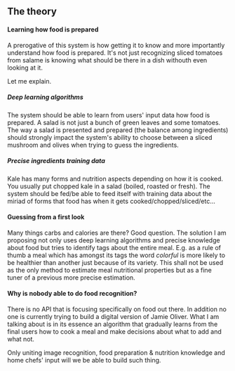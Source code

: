 ## The theory

#### Learning how food is prepared
A prerogative of this system is how getting it to know and more importantly understand how food is prepared. It's not just recognizing sliced tomatoes from salame is knowing what should be there in a dish withouth even looking at it.

Let me explain.


##### Deep learning algorithms
The system should be able to learn from users' input data how food is prepared. A salad is not just a bunch of green leaves and some tomatoes.
The way a salad is presented and prepared (the balance among ingredients) should strongly impact the system's ability to choose between a sliced mushroom and olives when trying to guess the ingredients.


##### Precise ingredients training data
Kale has many forms and nutrition aspects depending on how it is cooked. You usually put chopped kale in a salad (boiled, roasted or fresh). The system should be fed/be able to feed itself with training data about the miriad of forms that food has when it gets cooked/chopped/sliced/etc...


#### Guessing from a first look
Many things carbs and calories are there? Good question. The solution I am proposing not only uses deep learning algorithms and precise knowledge about food but tries to identify tags about the entire meal.
E.g. as a rule of thumb a meal which has amongst its tags the word _colorful_ is more likely to be healthier than another just because of its variety. This shall not be used as the only method to estimate meal nutritional properties but as a fine tuner of a previous more precise estimation.


#### Why is nobody able to do food recognition?
There is no API that is focusing specifically on food out there. In addition no one is currently trying to build a digital version of Jamie Oliver.
What I am talking about is in its essence an algorithm that gradually learns from the final users how to cook a meal and make decisions about what to add and what not.

Only uniting image recognition, food preparation & nutrition knowledge and home chefs' input will we be able to build such thing.

